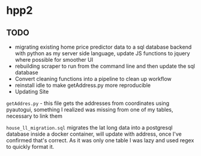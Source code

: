 # hpp2

## TODO
- migrating existing home price predictor data to a sql database backend with python as my server side language, update JS functions to jquery where possible for smoother UI
- rebuilding scraper to run from the command line and then update the sql database
- Convert cleaning functions into a pipeline to clean up workflow
- reinstall idle to make getAddress.py more reproducible
- Updating Site


`getAddres.py` - this file gets the addresses from coordinates using pyautogui, something I realized was missing from one of my tables, necessary to link them

`house_ll_migration.sql` migrates the lat long data into a postgresql database inside a docker container, will update with address, once I've confirmed that's correct.
As it was only one table I was lazy and used regex to quickly format it.
